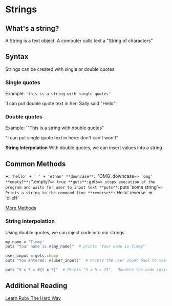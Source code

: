 # Strings

## What's a string?
A String is a text object.  A computer calls text a "String of characters"


## Syntax
Strings can be created with single or double quotes


### Single quotes
Example: `'this is a string with single quotes'`

'I can put double quote text in her: Sally said "Hello"'


### Double quotes
Example: `"This is a string with double quotes"

"I can put single quote text in here: don't can't won't"

**String Interpolation**
With double quotes, we can insert values into a string

## Common Methods
**+**: `'hello' + ' ' + 'ethan'
**downcase**: `'OMG'.downcase` => 'omg'
**empty?**: `''.empty?` => true
**gets**: `gets` => stops execution of the program and waits for user to input text
**puts**: `puts 'some string'` => Prints a string to the command line
**reverse**: `'Hello'.reverse` => 'olleH'

[More Methods](https://ruby-doc.org/core-2.2.0/String.html)

### String interpolation
Using double quotes, we can inject code into our strings
```ruby
my_name = 'Timmy'
puts "Your name is #{my_name}"  # prints "Your name is Timmy"

user_input = gets.chomp
puts "You entered: #{user_input}"  # Prints the user input back to the user

puts "5 x 5 = #{5 x 5}"  # Prints "5 x 5 = 25".  Renders the code inside the curly braces
```


## Additional Reading
[Learn Ruby The Hard Way](https://learnrubythehardway.org/book/ex6.html)
